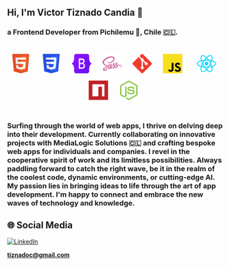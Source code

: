 
## Hi, I'm Victor Tiznado Candia 👋
### a Frontend Developer from Pichilemu :ocean:, Chile :chile:.
<br>

<div align="center">
<img width="45px" 
    height="45px" 
    style="margin: 7px"
    src="./assets/html5.svg"> &nbsp;
<img width="45px" 
    height="45px" 
    style="margin: 7px"
    src="./assets/css.svg"> &nbsp;
<img width="45px" 
    height="45px" 
    style="margin: 7px"
    src="./assets/bootstrap.svg"> &nbsp;
<img width="45px" 
    height="45px" 
    style="margin: 7px"
    src="./assets/sass.svg"> &nbsp;
<img width="45px" 
    height="45px" 
    style="margin: 7px"
    src="./assets/git.svg"> &nbsp;
<img width="45px" 
    height="45px" 
    style="margin: 7px"
    src="./assets/javascript.svg"> &nbsp; &nbsp;
<img width="45px" 
    height="45px" 
    style="margin: 7px"
    src="./assets/react.svg"> &nbsp;
<img width="45px" 
    height="45px" 
    style="margin: 7px"
    src="./assets/npm.svg"> &nbsp;
<img width="45px" 
    height="45px" 
    style="margin: 7px"
    src="./assets/nodejs.svg"> &nbsp;
</div>

<br>

### Surfing through the world of web apps, I thrive on delving deep into their development. Currently collaborating on innovative projects with MediaLogic Solutions :chile: and crafting bespoke web apps for individuals and companies. I revel in the cooperative spirit of work and its limitless possibilities. Always paddling forward to catch the right wave, be it in the realm of the coolest code, dynamic environments, or cutting-edge AI. My passion lies in bringing ideas to life through the art of app development. I'm happy to connect and embrace the new waves of technology and knowledge.
## 🌐 Social Media

[![LinkedIn](https://img.shields.io/badge/LinkedIn-%230077B5.svg?logo=linkedin&logoColor=white)](https://linkedin.com/in/victor-tiznado-candia)

**tiznadoc@gmail.com**